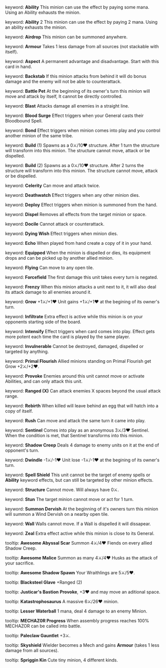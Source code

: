 keyword:  **Ability**
          This minion can use the effect by paying some mana. Using an Ability exhausts the minion.

keyword:  **Ability** 2
          This minion can use the effect by paying 2 mana. Using an ability exhausts the minion.

keyword:  **Airdrop**
          This minion can be summoned anywhere.

keyword:  **Armour**
          Takes 1 less damage from all sources (not stackable with itself).

keyword:  **Aspect**
          A permanent advantage and disadvantage. Start with this card in hand.

keyword:  **Backstab**
          If this minion attacks from behind it will do bonus damage and the enemy will not be able to counterattack.

keyword:  **Battle Pet**
          At the beginning of its owner's turn this minion will move and attack by itself, It cannot be directly controlled.

keyword:  **Blast**
          Attacks damage all enemies in a straight line.

keyword:  **Blood Surge**
          Effect triggers when your General casts their Bloodbound Spell.

keyword:  **Bond**
          Effect triggers when minion comes into play and you control another minion of the same tribe.

keyword:  **Build** (1)
          Spawns as a 0⚔️/10❤️ structure. After 1 turn the structure will transform into this minion.
          The structure cannot move, attack or be dispelled.

keyword:  **Build** (2)
          Spawns as a 0⚔️/10❤️ structure. After 2 turns the structure will transform into this minion.
          The structure cannot move, attack or be dispelled.

keyword:  **Celerity**
          Can move and attack twice.

keyword:  **Deathwatch**
          Effect triggers when any other minion dies.

keyword:  **Deploy**
          Effect triggers when minion is summoned from the hand.

keyword:  **Dispel**
          Removes all effects from the target minion or space.

keyword:  **Docile**
          Cannot attack or counterattack.

keyword:  **Dying Wish**
          Effect triggers when minion dies.

keyword:  **Echo**
          When played from hand create a copy of it in your hand.

keyword:  **Equipped**
          When the minion is dispelled or dies, its equipment drops and can be picked up by another allied minion.

keyword:  **Flying**
          Can move to any open tile.

keyword:  **Forcefield**
          The first damage this unit takes every turn is negated.

keyword:  **Frenzy**
          When this minion attacks a unit next to it, it will also deal its attack damage to all enemies around it.

keyword:  **Grow** +1⚔️/+1❤️
          Unit gains +1⚔️/+1❤️ at the begining of its owner's turn.

keyword:  **Infiltrate**
          Extra effect is active while this minion is on your opponents starting side of the board.

keyword:  **Intensify**
          Effect triggers when card comes into play. Effect gets more potent each time the card is played by the same player.

keyword:  **Invulnerable**
          Cannot be destroyed, damaged, dispelled or targeted by anything.

keyword:  **Primal Flourish**
          Allied minions standing on Primal Flourish get Grow +2⚔️/+2❤️.

keyword:  **Provoke**
          Enemies around this unit cannot move or activate Abilities, and can only attack this unit.

keyword:  **Ranged (X)**
          Can attack enemies X spaces beyond the usual attack range.

keyword:  **Rebirth**
          When killed will leave behind an egg that will hatch into a copy of itself.

keyword:  **Rush**
          Can move and attack the same turn it came into play.

keyword:  **Sentinel**
          Comes into play as an anonymous 3⚔️/3❤️ Sentinel. When the condition is met, that Sentinel transforms into this minion.

keyword:  **Shadow Creep**
          Deals 4 damage to enemy units on it at the end of opponent's turn.

keyword:  **Dwindle** -1⚔️/-1❤️
          Unit lose -1⚔️/-1❤️ at the begining of its owner's turn.

keyword:  **Spell Shield**
          This unit cannot be the target of enemy spells or **Ability** keyword effects, but can still be targeted by other minion effects.

keyword:  **Structure**
          Cannot move. Will always have 0⚔️.

keyword:  **Stun**
          The target minion cannot move or act for 1 turn.

keyword:  **Summon Dervish**
          At the beginning of it's owners turn this minion will summon a Wind Dervish on a nearby open tile.

keyword:  **Wall**
          Walls cannot move. If a Wall is dispelled it will dissapear.

keyword:  **Zeal**
          Extra effect active while this minion is close to its General.



tooltip:  **Awesome Abyssal Scar**
          Summon 4⚔️/4❤️ Fiends on every allied Shadow Creep.

tooltip:  **Awesome Malice**
          Summon as many 4⚔️/4❤️ Husks as the attack of your sacrifice.

tooltip: **Awesome Shadow Spawn**
          Your Wraithlings are 5⚔️/5❤️.

tooltip:  **Blacksteel Glave**
          +Ranged (2)

tooltip:  **Justicar's Bastion**
          **Provoke**, +3❤️ and may move an aditional space.

tooltip:  **Katastrophosaurus**
          A massive 6⚔️/26❤️ minion.

tooltip:  **Lesser Waterball**
          1 mana, deal 4 damage to an enemy Minion.

tooltip:  **MECHAZ0R Progress**
          When assembly progress reaches 100% MECHAZOR can be called into battle.

tooltip:  **Paleclaw Gauntlet**
          +3⚔️.

tooltip:  **Skyshield**
          Wielder becomes a Mech and gains **Armour** (takes 1 less damage from all sources).

tooltip:  **Spriggin Kin**
          Cute tiny minion, 4 different kinds.
